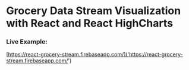 # Grocery Data Stream Visualization with React and React HighCharts

### Live Example:

[https://react-grocery-stream.firebaseapp.com/]('https://react-grocery-stream.firebaseapp.com/')

